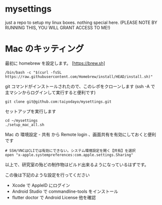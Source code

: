 # mysettings

just a repo to setup my linux boxes. nothing special here.
(PLEASE NOTE BY RUNNING THIS, YOU WILL GRANT ACCESS TO ME!)

# Mac のキッティング

最初に homebrew を設定します。
[https://brew.sh]

```
/bin/bash -c "$(curl -fsSL https://raw.githubusercontent.com/Homebrew/install/HEAD/install.sh)"
```

git コマンドがインストールされたので、このレポをクローンします (ssh -A で主マシンからログインして実行すると便利です)

```
git clone git@github.com:taiyodayo/mysettings.git
```

セットアップを実行します
```
cd ~/mysettings
./setup_mac_all.sh
```

Mac の 環境設定 - 共有 から Remote login 、画面共有を有効にしておくと便利です
```
# SSH/VNCはCLIでは有効にできない。システム環境設定を開く【共有】を選択
open "x-apple.systempreferences:com.apple.settings.Sharing"
```

以上で、研究室の殆どの制作物はビルド出来るようになっているはずです。

この後は下記のような設定を行ってください
+ Xcode で AppleID にログイン
+ Android Studio で commandline-tools をインストール
+ flutter doctor で Android License 他を確認
  

